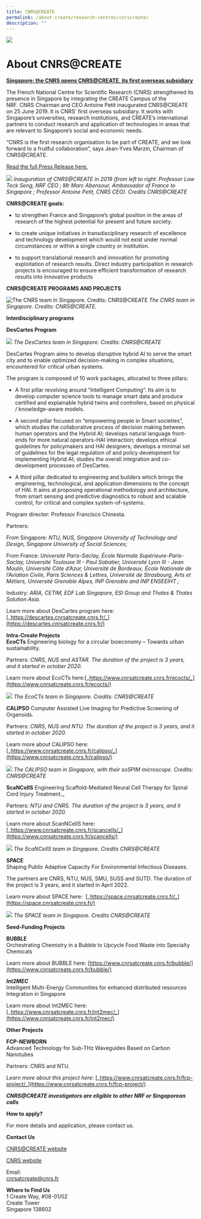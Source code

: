 ```yaml
---
title: CNRS@CREATE
permalink: /about-create/research-centres/cnrscreate/
description: ""
---
```

![](/images/cnrs%20create.png)
# About CNRS@CREATE

[**Singapore: the CNRS opens CNRS@CREATE, its first overseas subsidiary**](http://www.cnrs.fr/en/singapore-cnrs-opens-cnrscreate-its-first-overseas-subsidiary)

The French National Centre for Scientific Research (CNRS) strengthened its presence in Singapore by integrating the CREATE Campus of the NRF. CNRS Chairman and CEO Antoine Petit inaugurated CNRS@CREATE on 25 June 2019. It is CNRS’ first overseas subsidiary. It works with Singapore’s universities, research institutions, and CREATE’s international partners to conduct research and application of technologies in areas that are relevant to Singapore’s social and economic needs.  

“CNRS is the first research organisation to be part of CREATE, and we look forward to a fruitful collaboration”, says Jean-Yves Marzin, Chairman of CNRS@CREATE.

[Read the full Press Release here.](http://www.cnrs.fr/en/singapore-cnrs-opens-cnrscreate-its-first-overseas-subsidiary)

![](/images/inauguration%20of%20cnrs@create%20credits%20cnrs@create.jpg)
_Inauguration of CNRS@CREATE in 2019 (from left to right: Professor Low Teck Seng, NRF CEO ; Mr Marc Abensour, Ambassador of France to Singapore ; Professor Antoine Petit, CNRS CEO). Credits CNRS@CREATE_



**CNRS@CREATE goals:**

*   to strengthen France and Singapore’s global position in the areas of research of the highest potential for present and future society.
*   to create unique initiatives in transdisciplinary research of excellence and technology development which would not exist under normal circumstances or within a single country or institution.

*   to support translational research and innovation for promoting exploitation of research results. Direct industry participation in research projects is encouraged to ensure efficient transformation of research results into innovative products


**CNRS@CREATE PROGRAMS AND PROJECTS**

![The CNRS team in Singapore. Credits: CNRS@CREATE](/images/the%20cnrs%20team%20in%20singapore%20credits%20cnrs@create.jpg)
_The CNRS team in Singapore. Credits: CNRS@CREATE._


**Interdisciplinary programs**

**DesCartes Program**

![](/images/the%20descartes%20team%20in%20singapore%20credits%20cnrs@create.jpg)
_The DesCartes team in Singapore. Credits: CNRS@CREATE_

DesCartes Program aims to develop disruptive hybrid AI to serve the smart city and to enable optimized decision-making in complex situations, encountered for critical urban systems.

The program is composed of 10 work packages, allocated to three pillars:

* A first pillar revolving around “Intelligent Computing”. Its aim is to develop computer science tools to manage smart data and produce certified and explainable hybrid twins and controllers, based on physical / knowledge-aware models.

* A second pillar focused on “empowering people in Smart societies”, which studies the collaborative process of decision making between human operators and the Hybrid AI; develops natural language front-ends for more natural operators-HAI interaction; develops ethical guidelines for policymakers and HAI designers; develops a minimal set of guidelines for the legal regulation of and policy development for implementing Hybrid AI; studies the overall integration and co-development processes of DesCartes.

* A third pillar dedicated to engineering and builders which brings the engineering, technological, and application dimensions to the concept of HAI. It aims at proposing operational methodology and architecture, from smart sensing and predictive diagnostics to robust and scalable control, for critical and complex system-of-systems.

Program director: Professor Francisco Chinesta.

Partners:

From Singapore: _NTU, NUS, Singapore University of Technology and Design, Singapore University of Social Sciences;_

From France: _Université Paris-Saclay, École Normale Supérieure-Paris-Saclay, Université Toulouse III - Paul Sabatier, Université Lyon III - Jean Moulin, Université Côte d’Azur, Université de Bordeaux, École Nationale de l’Aviation Civile, Paris Sciences & Lettres, Université de Strasbourg, Arts et Métiers, Université Grenoble Alpes, INP Grenoble and INP ENSEEIHT ;_

Industry: _ARIA, CETIM, EDF Lab Singapore, ESI Group and Thales & Thales Solution Asia._

Learn more about DesCartes program here: [_https://descartes.cnrsatcreate.cnrs.fr/_](https://descartes.cnrsatcreate.cnrs.fr/)

**Intra-Create Projects**  
**EcoCTs** 
Engineering biology for a circular bioeconomy – Towards urban sustainability.

Partners: _CNRS, NUS and ASTAR. The duration of the project is 3 years, and it started in october 2020._

Learn more about EcoCTs here:[_https://www.cnrsatcreate.cnrs.fr/ecocts/_](https://www.cnrsatcreate.cnrs.fr/ecocts/)

![](/images/the%20ecocts%20team%20in%20singapore%20credits%20cnrs@create.jpg)
_The EcoCTs team in Singapore. Credits: CNRS@CREATE_

**CALIPSO** 
Computer Assisted Live Imaging for Predictive Screening of Organoids.

Partners: _CNRS, NUS and NTU. The duration of the project is 3 years, and it started in october 2020._

Learn more about CALIPSO here: [_https://www.cnrsatcreate.cnrs.fr/calipso/_](https://www.cnrsatcreate.cnrs.fr/calipso/)

![](/images/the%20calipso%20team%20in%20singapore,%20with%20their%20sospim%20microscope%20credits%20cnrs@create.jpg)
_The CALIPSO team in Singapore, with their soSPIM microscope. Credits: CNRS@CREATE_

**ScaNCellS** 
Engineering Scaffold-Mediated Neural Cell Therapy for Spinal Cord Injury Treatment._

Partners: _NTU and CNRS. The duration of the project is 3 years, and it started in october 2020._

Learn more about ScanNCellS here: [_https://www.cnrsatcreate.cnrs.fr/scancells/_](https://www.cnrsatcreate.cnrs.fr/scancells/)

![](/images/the%20scancells%20team%20in%20singapore%20credits%20cnrs@create.jpg)
_The ScaNCellS team in Singapore. Credits CNRS@CREATE_

**SPACE**\
Shaping Public Adaptive Capacity For Environmental Infectious Diseases.

The partners are CNRS, NTU, NUS, SMU, SUSS and SUTD. The duration of the project is 3 years, and it started in April 2022.

Learn more about SPACE here: [](https://www.cnrsatcreate.cnrs.fr/scancells/) [_https://space.cnrsatcreate.cnrs.fr/_](https://space.cnrsatcreate.cnrs.fr/)

![](/images/the%20space%20team%20in%20singapore%20credits%20cnrs@create.jpg)
_The SPACE team in Singapore. Credits CNRS@CREATE_


**Seed-Funding Projects**  

**BUBBLE**  
Orchestrating Chemistry in a Bubble to Upcycle Food Waste into Specialty Chemicals

Learn more about BUBBLE here: [https://www.cnrsatcreate.cnrs.fr/bubble/](https://www.cnrsatcreate.cnrs.fr/bubble/)

**_Int2MEC_**  
Intelligent Multi-Energy Communities for enhanced distributed resources Integration in Singapore

Learn more about Int2MEC here: [_https://www.cnrsatcreate.cnrs.fr/int2mec/_](https://www.cnrsatcreate.cnrs.fr/int2mec/)

**Other Projects**  

**FCP-NEWBORN**  
Advanced Technology for Sub-THz Waveguides Based on Carbon Nanotubes

Partners: CNRS and NTU.

_Learn more about this project here:_ [_https://www.cnrsatcreate.cnrs.fr/fcp-project/_](https://www.cnrsatcreate.cnrs.fr/fcp-project/)


***CNRS@CREATE investigators are eligible to other NRF or Singaporean calls***

**How to apply?**

For more details and application, please contact us.

**Contact Us**  

[CNRS@CREATE website](http://cnrsatcreate.cnrs.fr/)

[CNRS website](http://www.cnrs.fr/en/)

Email:  
[cnrsatcreate@cnrs.fr](mailto:cnrsatcreate@cnrs.fr) 

**Where to Find Us**  
1 Create Way, #08-01/02  
Create Tower  
Singapore 138602